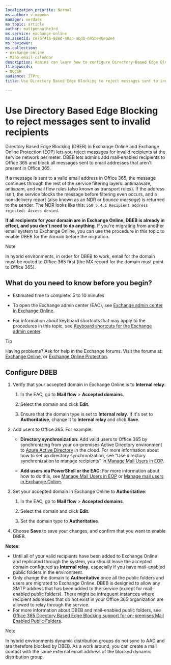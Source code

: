 ```yaml
---
localization_priority: Normal
ms.author: v-mapenn
manager: serdars
ms.topic: article
author: mattpennathe3rd
ms.service: exchange-online
ms.assetid: ca7b7416-92ed-40ad-abdb-695be46ea2e4
ms.reviewer:
ms.collection:
- exchange-online
- M365-email-calendar
description: Admins can learn how to configure Directory-Based Edge Blocking (DBDB) to reject messages sent to invalid recipients in Exchange Online and Exchange Online Protection during a migration.
f1.keywords:
- NOCSH
audience: ITPro
title: Use Directory Based Edge Blocking to reject messages sent to invalid recipients

---
```


# Use Directory Based Edge Blocking to reject messages sent to invalid recipients

Directory Based Edge Blocking (DBEB) in Exchange Online and Exchange Online Protection (EOP) lets you reject messages for invalid recipients at the service network perimeter. DBEB lets admins add mail-enabled recipients to Office 365 and block all messages sent to email addresses that aren't present in Office 365.

If a message is sent to a valid email address in Office 365, the message continues through the rest of the service filtering layers: antimalware, antispam, and mail flow rules (also known as transport rules). If the address isn't, the service blocks the message before filtering even occurs, and a non-delivery report (also known as an NDR or _bounce message_) is returned to the sender. The NDR looks like this: `550 5.4.1 Recipient address rejected: Access denied`.

**If all recipients for your domain are in Exchange Online, DBEB is already in effect, and you don't need to do anything**. If you're migrating from another email system to Exchange Online, you can use the procedure in this topic to enable DBEB for the domain before the migration.

> [!NOTE]
> In hybrid environments, in order for DBEB to work, email for the domain must be routed to Office 365 first (the MX record for the domain must point to Office 365).

## What do you need to know before you begin?

- Estimated time to complete: 5 to 10 minutes

- To open the Exchange admin center (EAC), see [Exchange admin center in Exchange Online](../exchange-admin-center.md).

- For information about keyboard shortcuts that may apply to the procedures in this topic, see [Keyboard shortcuts for the Exchange admin center](../accessibility/keyboard-shortcuts-in-admin-center.md).

> [!TIP]
> Having problems? Ask for help in the Exchange forums. Visit the forums at: [Exchange Online](https://go.microsoft.com/fwlink/p/?linkId=267542), or [Exchange Online Protection](https://go.microsoft.com/fwlink/p/?linkId=285351).

## Configure DBEB

1. Verify that your accepted domain in Exchange Online is to **Internal relay**:

   1. In the EAC, go to **Mail flow** \> **Accepted domains**.

   2. Select the domain and click **Edit**.

   3. Ensure that the domain type is set to **Internal relay**. If it's set to **Authoritative**, change it to **Internal relay** and click **Save**.

2. Add users to Office 365. For example:

   - **Directory synchronization**: Add valid users to Office 365 by synchronizing from your on-premises Active Directory environment to [Azure Active Directory](https://docs.microsoft.com/azure/active-directory/) in the cloud. For more information about how to set up directory synchronization, see "Use directory synchronization to manage recipients" in [Manage Mail Users in EOP](https://technet.microsoft.com/library/4bfaf2ab-e633-4227-8bde-effefb41a3db.aspx).

   - **Add users via PowerShell or the EAC**: For more information about how to do this, see [Manage Mail Users in EOP](https://technet.microsoft.com/library/4bfaf2ab-e633-4227-8bde-effefb41a3db.aspx) or [Manage mail users in Exchange Online](../recipients-in-exchange-online/manage-mail-users.md).

3. Set your accepted domain in Exchange Online to **Authoritative**:

   1. In the EAC, go to **Mail flow** \> **Accepted domains**.

   2. Select the domain and click **Edit**.

   3. Set the domain type to **Authoritative**.

4. Choose **Save** to save your changes, and confirm that you want to enable DBEB.

**Notes**:

- Until all of your valid recipients have been added to Exchange Online and replicated through the system, you should leave the accepted domain configured as **Internal relay**, especially if you have mail-enabled public folders in the environment.
- Only change the domain to **Authoritative** once all the public folders and users are migrated to Exchange Online. DBEB is designed to allow any SMTP address that has been added to the service (except for mail-enabled public folders). There might be infrequent instances where recipient addresses that do not exist in your Office 365 organization are allowed to relay through the service.
- For more information about DBEB and mail-enabled public folders, see [Office 365 Directory Based Edge Blocking support for on-premises Mail Enabled Public Folders](https://techcommunity.microsoft.com/t5/Exchange-Team-Blog/Office-365-Directory-Based-Edge-Blocking-support-for-on-premises/ba-p/606740).

> [!NOTE]
> In hybrid environments dynamic distribution groups do not sync to AAD and are therefore blocked by DBEB. As a work around, you can create a mail contact with the same external email address of the blocked dynamic distribution group.
